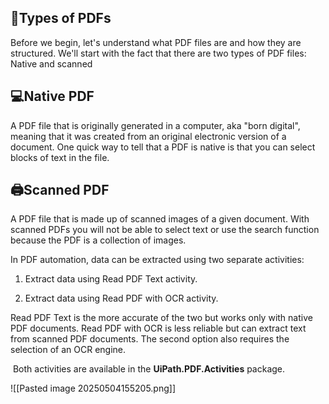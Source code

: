 ## 📄Types of PDFs

Before we begin, let's understand what PDF files are and how they are structured. We'll start with the fact that there are two types of PDF files: Native and scanned

## 💻Native PDF

A PDF file that is originally generated in a computer, aka "born digital", meaning that it was created from an original electronic version of a document. One quick way to tell that a PDF is native is that you can select blocks of text in the file. 

## 🖨️Scanned PDF

A PDF file that is made up of scanned images of a given document. With scanned PDFs you will not be able to select text or use the search function because the PDF is a collection of images. 

In PDF automation, data can be extracted using two separate activities: 

1. Extract data using Read PDF Text activity. 

2. Extract data using Read PDF with OCR activity. 

Read PDF Text is the more accurate of the two but works only with native PDF documents. Read PDF with OCR is less reliable but can extract text from scanned PDF documents. The second option also requires the selection of an OCR engine. 

 Both activities are available in the **UiPath.PDF.Activities** package.

![[Pasted image 20250504155205.png]]